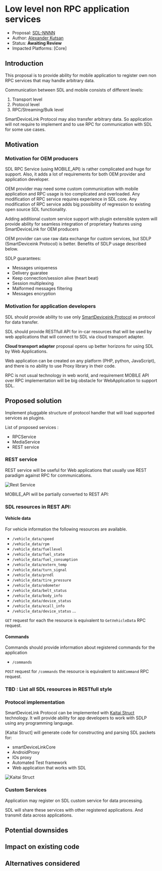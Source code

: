 # Low level non RPC application services 

* Proposal: [SDL-NNNN](nnnn-http-app-service.md)
* Author: [Alexander Kutsan](https://github.com/LuxoftAKutsan)
* Status: **Awaiting Review**
* Impacted Platforms: [Core]

## Introduction

This proposal is to provide ability for mobile application to register own non RPC services that may handle arbitrary data. 

Communication between SDL and mobile consists of different levels:
 
 1. Transport level
 2. Protocol level
 3. RPC/Streaming/Bulk level

SmartDeviceLink Protocol may also transfer arbitrary data. 
So application will not require to implement and to use RPC for communication with SDL for some use cases. 


## Motivation

### Motivation for OEM producers
SDL RPC Service (using MOBILE_API) is rather complicated and huge for support.
Also, it adds a lot of requirements for both OEM provider and application developer. 

OEM provider may need some custom communication with mobile application and RPC usage is too complicated and overloaded.
Any modification of RPC service requires experience in SDL core. 
Any modification of RPC service adds big possibility of regression to existing open source SDL functionality.

Adding additional custom service support with plugin extensible system will provide ability for seamless integration of proprietary features using SmartDeviceLink for OEM producers 

OEM provider can use raw data exchange for custom services, but SDLP (SmartDeviceink Protocol) is better.
Benefits of SDLP usage described below. 

SDLP guarantees:
 - Messages uniqueness 
 - Delivery guaratee
 - Keep connection/session alive (heart beat)
 - Session multiplexing
 - Malformed messages filtering
 - Messages encryption

### Motivation for application developers 


SDL should provide ability to use only [SmartDeviceink Protocol](https://github.com/smartdevicelink/protocol_spec) as protocol for data transfer. 

SDL should provide RESTfull API for in-car resources that will be used by web applications that will connect to SDL via cloud transport adapter. 

**Cloud transport adapter** proposal opens up better horizons for using SDL by Web Applications.

Web application can be created on any platform (PHP, python, JavaScript), and there is no ability to use Proxy library in their code.

RPC is not usual technology in web world, and requirement MOBILE API over RPC implementation will be big obstacle for WebApplication to support SDL.

## Proposed solution

Implement pluggable structure of protocol handler that will load supported services as plugins.

List of proposed services :
 - RPCService
 - MediaService
 - REST service


### REST service

REST service will be useful for Web applications that usually use REST paradigm against RPC for communications.

![Rest Service](../assets/proposals/nnnn-low-level-non-rpc-services/rest_serfcei.png)

MOBILE_API will be partially converted to REST API:

### SDL resources in REST API:

#### Vehicle data
For vehicle information the following resources are available.

 - `/vehicle_data/speed`
 - `/vehicle_data/rpm`
 - `/vehicle_data/fuellevel`
 - `/vehicle_data/fuel_state`
 - `/vehicle_data/fuel_consumption`
 - `/vehicle_data/extern_temp`
 - `/vehicle_data/turn_signal`
 - `/vehicle_data/prndl`
 - `/vehicle_data/tire_pressure`
 - `/vehicle_data/odometer`
 - `/vehicle_data/belt_status`
 - `/vehicle_data/body_info`
 - `/vehicle_data/device_status`
 - `/vehicle_data/ecall_info`
 - `/vehicle_data/device_status`
 ...

`GET` request for each the resource is equivalent  to `GetVehicleData` RPC request.

#### Commands 
 Commands should provide information about registered commands for the application

 - `/commands`

 `POST` request for `/commands` the resource is equivalent to `AddCommand` RPC request.


### TBD : List all SDL resources in RESTfull style


### Protocol implementation

SmartDeviceLink Protocol can be implemented with [Kaitai Struct](https://kaitai.io/) technology.
It will provide ability for app developers to work with SDLP using any programming language.

[Kaitai Struct] will generate code for constructing and parsing SDL packets for:
 - smartDeviceLinkCore
 - AndroidProxy
 - IOs proxy
 - Automated Test framework
 - Web application that works with SDL

![Kaitai Struct](../assets/proposals/nnnn-low-level-non-rpc-services/kaitai.png)


### Custom Services

Application may register on SDL custom service for data processing. 

SDL will share these services with other registered applications. 
And transmit data across applications.

## Potential downsides

## Impact on existing code

## Alternatives considered
